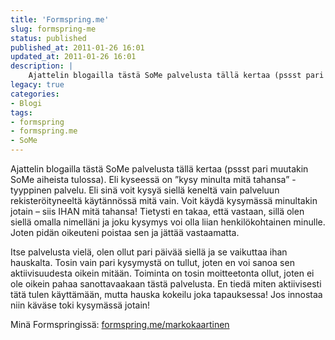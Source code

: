 ```yaml
---
title: 'Formspring.me'
slug: formspring-me
status: published
published_at: 2011-01-26 16:01
updated_at: 2011-01-26 16:01
description: |
    Ajattelin blogailla tästä SoMe palvelusta tällä kertaa (pssst pari muutakin SoMe aiheista tulossa). Eli kyseessä on ”kysy minulta mitä tahansa” -tyyppinen palvelu. Eli sinä voit kysyä siellä keneltä vain palveluun rekisteröityneeltä käytännössä mitä vain. Voit käydä kysymässä minultakin jotain – siis IHAN mitä tahansa! Tietysti en takaa, että vastaan, sillä olen siellä omalla nimelläni ja… Jatka lukemista Formspring.me
legacy: true
categories:
- Blogi
tags:
- formspring
- formspring.me
- SoMe
---
```


<p>Ajattelin blogailla tästä SoMe palvelusta tällä kertaa (pssst pari muutakin SoMe aiheista tulossa). Eli kyseessä on &#8221;kysy minulta mitä tahansa&#8221; -tyyppinen palvelu. Eli sinä voit kysyä siellä keneltä vain palveluun rekisteröityneeltä käytännössä mitä vain. Voit käydä kysymässä minultakin jotain &#8211; siis IHAN mitä tahansa! Tietysti en takaa, että vastaan, sillä olen siellä omalla nimelläni ja joku kysymys voi olla liian henkilökohtainen minulle. Joten pidän oikeuteni poistaa sen ja jättää vastaamatta.</p>
<p>Itse palvelusta vielä, olen ollut pari päivää siellä ja se vaikuttaa ihan hauskalta. Tosin vain pari kysymystä on tullut, joten en voi sanoa sen aktiivisuudesta oikein mitään. Toiminta on tosin moitteetonta ollut, joten ei ole oikein pahaa sanottavaakaan tästä palvelusta. En tiedä miten aktiivisesti tätä tulen käyttämään, mutta hauska kokeilu joka tapauksessa! Jos innostaa niin käväse toki kysymässä jotain!</p>
<p>Minä Formspringissä: <a href="http://www.formspring.me/markokaartinen" target="_blank">formspring.me/markokaartinen</a></p>